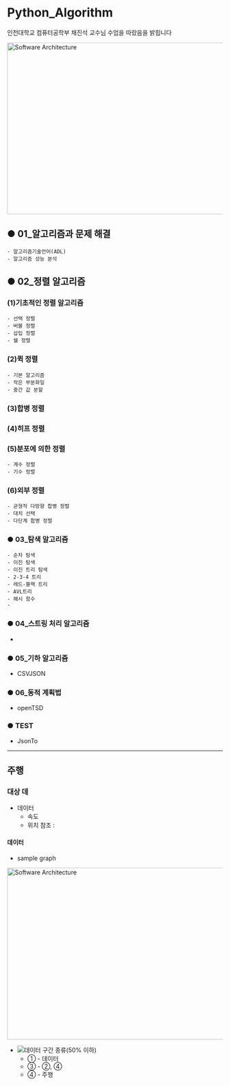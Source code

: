 # Python_Algorithm

인천대학교 컴퓨터공학부 채진석 교수님 수업을 따랐음을 밝힙니다

<img src="./img/1.png" width="600px" height="400px" title="소프트웨어 실행 구조" alt="Software Architecture"> </img> 
<!-- [Fig](./img/1.png) --> 


## ● 01_알고리즘과 문제 해결
    - 알고리즘기술언어(ADL)
    - 알고리즘 성능 분석
    
## ● 02_정렬 알고리즘
  ### (1)기초적인 정렬 알고리즘
    - 선택 정렬
    - 버블 정렬
    - 삽입 정렬
    - 쉘 정렬
  ### (2)퀵 정렬
    - 기본 알고리즘
    - 작은 부분화일
    - 중간 값 분할    
  ### (3)합병 정렬
  ### (4)히프 정렬
  ### (5)분포에 의한 정렬
    - 계수 정렬
    - 기수 정렬
  ### (6)외부 정렬
    - 균형적 다방향 합병 정렬
    - 대치 선택
    - 다단계 합병 정렬

### ● 03_탐색 알고리즘
    - 순차 탐색
    - 이진 탐색
    - 이진 트리 탐색
    - 2-3-4 트리
    - 레드-블랙 트리
    - AVL트리
    - 해시 함수
    - 


### ● 04_스트링 처리 알고리즘
  - 
  
### ● 05_기하 알고리즘
  - CSVJSON

### ● 06_동적 계획법
  - openTSD

### ● TEST
  - JsonTo
    
----

## 주행
### 대상 데
  - 데이터
    - 속도
    - 위치 참조 : 
  
#### 데이터
  - sample graph
    <!-- ![50이하인 차량 그래프](./img/under_50_graph.PNG) -->
<img src="./img/under_50_graph.PNG" width="600px" height="400px" title="50% 이하 차량 그래프" alt="Software Architecture"> </img>  

  - ![데이터 구간 종류(50% 이하)](./img/under50.png)
    - ① - 데이터
    - ③ - ②, ④
    - ④ - 주행
  
    
